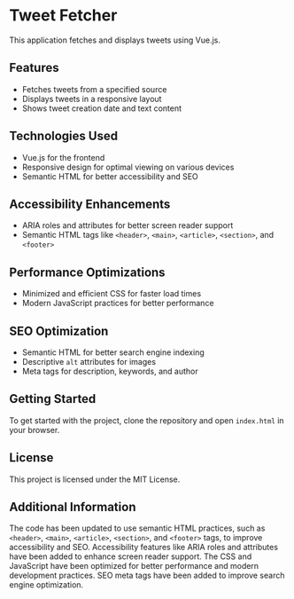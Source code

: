 # Tweet Fetcher

This application fetches and displays tweets using Vue.js.

## Features
- Fetches tweets from a specified source
- Displays tweets in a responsive layout
- Shows tweet creation date and text content

## Technologies Used
- Vue.js for the frontend
- Responsive design for optimal viewing on various devices
- Semantic HTML for better accessibility and SEO

## Accessibility Enhancements
- ARIA roles and attributes for better screen reader support
- Semantic HTML tags like `<header>`, `<main>`, `<article>`, `<section>`, and `<footer>`

## Performance Optimizations
- Minimized and efficient CSS for faster load times
- Modern JavaScript practices for better performance

## SEO Optimization
- Semantic HTML for better search engine indexing
- Descriptive `alt` attributes for images
- Meta tags for description, keywords, and author

## Getting Started
To get started with the project, clone the repository and open `index.html` in your browser.

## License
This project is licensed under the MIT License.

## Additional Information
The code has been updated to use semantic HTML practices, such as `<header>`, `<main>`, `<article>`, `<section>`, and `<footer>` tags, to improve accessibility and SEO. Accessibility features like ARIA roles and attributes have been added to enhance screen reader support. The CSS and JavaScript have been optimized for better performance and modern development practices. SEO meta tags have been added to improve search engine optimization.